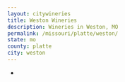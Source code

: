 ```yaml
---
layout: citywineries
title: Weston Wineries
description: Wineries in Weston, MO
permalink: /missouri/platte/weston/
state: mo
county: platte
city: weston
---
```

-
